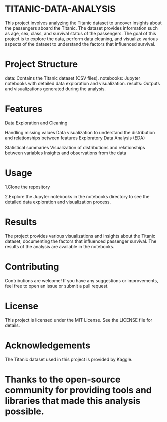 # TITANIC-DATA-ANALYSIS
 This project involves analyzing the Titanic dataset to uncover insights about the passengers aboard the Titanic. 
 The dataset provides information such as age, sex, class, and survival status of the passengers. The goal of this project is to explore the data, perform data cleaning, and visualize various aspects of the dataset to understand the factors that influenced survival.

# Project Structure
data: Contains the Titanic dataset (CSV files).
notebooks: Jupyter notebooks with detailed data exploration and visualization.
results: Outputs and visualizations generated during the analysis.

# Features
Data Exploration and Cleaning

Handling missing values
Data visualization to understand the distribution and relationships between features
Exploratory Data Analysis (EDA)

Statistical summaries
Visualization of distributions and relationships between variables
Insights and observations from the data

# Usage
1.Clone the repository

2.Explore the Jupyter notebooks in the notebooks directory to see the detailed data exploration and visualization process.

# Results
The project provides various visualizations and insights about the Titanic dataset, documenting the factors that influenced passenger survival. The results of the analysis are available in the notebooks.

# Contributing
Contributions are welcome! If you have any suggestions or improvements, feel free to open an issue or submit a pull request.

# License
This project is licensed under the MIT License. See the LICENSE file for details.

# Acknowledgements
The Titanic dataset used in this project is provided by Kaggle.

# Thanks to the open-source community for providing tools and libraries that made this analysis possible.

